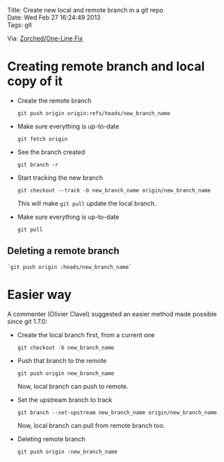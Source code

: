 Title: Create new local and remote branch in a git repo  
Date: Wed Feb 27 16:24:49 2013  
Tags: git

Via: [Zorched/One-Line Fix](http://www.zorched.net/2008/04/14/start-a-new-branch-on-your-remote-git-repository/)

# Creating remote branch and local copy of it

* Create the remote branch

    `git push origin origin:refs/heads/new_branch_name`

* Make sure everything is up-to-date

    `git fetch origin`

* See the branch created

    `git branch -r`

* Start tracking the new branch

    `git checkout --track -b new_branch_name origin/new_branch_name`

  This will make `git pull` update the local branch.

* Make sure everything is up-to-date

    `git pull`

## Deleting a remote branch

    `git push origin :heads/new_branch_name`

# Easier way

A commenter (Olivier Clavel) suggested an easier method made possible since git 1.7.0:

* Create the local branch first, from a current one

    `git checkout -b new_branch_name`

* Push that branch to the remote

    `git push origin new_branch_name`

  Now, local branch can push to remote.

* Set the upstream branch to track

    `git branch --set-upstream new_branch_name origin/new_branch_name`

  Now, local branch can pull from remote branch too.

* Deleting remote branch

    `git push origin :new_branch_name`
